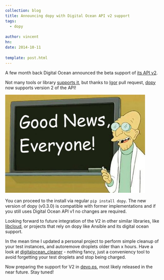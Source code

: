 ```yaml
---
collection: blog
title: Announcing dopy with Digital Ocean API v2 support
tags:
  - dopy

author: vincent
hn:
date: 2014-10-11

template: post.html
---
```


A few month back Digital Ocean announced the beta support of [its API v2](https://www.digitalocean.com/company/blog/api-v2-enters-public-beta/).

Not many tools or library [supports it](https://www.digitalocean.com/community/questions/what-libraries-and-wrappers-are-there-for-digitalocean-s-apiv2), but thanks to [Igor](https://github.com/fizban79) pull request, [dopy](https://github.com/devo-ps/dopy) now supports version 2 of the API!

![Good news everyone!](/images/posts/good-news-everyone.jpg)

You can proceed to the install via regular `pip install dopy`. The new version of dopy (v0.3.0) is compatible with former implementations and if you still uses Digital Ocean API v1 no changes are required.

Looking forward to future integration of the V2 in other similar libraries, like [libcloud](https://libcloud.apache.org), or projects that rely on dopy like Ansible and its digital ocean support.

In the mean time I updated a personal project to perform simple cleanup of your test instances, and autoremove droplets older than x hours. Have a look at [digitalocean_cleaner](https://github.com/zbal/digitalocean_cleaner) - nothing fancy, just a conveniency tool to avoid forgetting your test droplets and stop being charged.

Now preparing the support for V2 in [devo.ps](http://devo.ps), most likely released in the near future. Stay tuned!